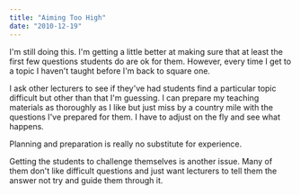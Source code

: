 ```yaml
---
title: "Aiming Too High"
date: "2010-12-19"
---
```

<p>I'm still doing this. I'm getting a little better at making sure that at least the first few questions students do are ok for them. However, every time I get to a topic I haven't taught before I'm back to square one. </p>
<p>I ask other lecturers to see if they've had students find a particular topic difficult but other than that I'm guessing. I can prepare my teaching materials as thoroughly as I like but just miss by a country mile with the questions I've prepared for them. I have to adjust on the fly and see what happens.</p>
<p>Planning and preparation is really no substitute for experience. </p>
<p>Getting the students to challenge themselves is another issue. Many of them don't like difficult questions and just want lecturers to tell them the answer not try and guide them through it.</p>
